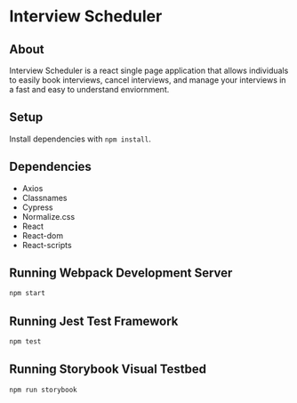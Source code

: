 # Interview Scheduler
## About

Interview Scheduler is a react single page application that allows individuals to easily book interviews, cancel interviews, and manage your interviews in a fast and easy to understand enviornment. 

## Setup

Install dependencies with `npm install`.

## Dependencies

- Axios
- Classnames
- Cypress
- Normalize.css
- React
- React-dom
- React-scripts

## Running Webpack Development Server

```sh
npm start
```

## Running Jest Test Framework

```sh
npm test
```

## Running Storybook Visual Testbed

```sh
npm run storybook
```
